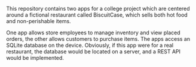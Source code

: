 This repository contains two apps for a college project which are centered around a fictional restaurant called BiscuitCase, which sells both hot food and non-perishable items.

One app allows store employees to manage inventory and view placed orders, the other allows customers to purchase items. The apps access an SQLite database on the device. Obviously, if this app were for a real restaurant, the database would be located on a server, and a REST API would be implemented.
